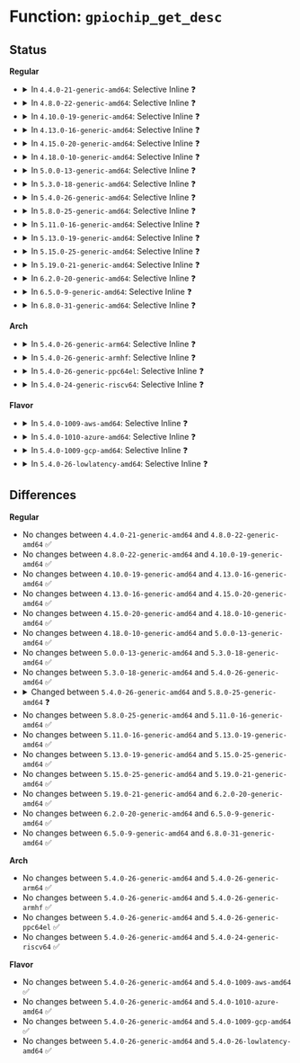 # Function: <code>gpiochip_get_desc</code>

## Status
<b>Regular</b>
<ul>
<li>
<details>
<summary>In <code>4.4.0-21-generic-amd64</code>: Selective Inline ❓</summary>

```c
struct gpio_desc * gpiochip_get_desc(struct gpio_chip * chip, u16 hwnum)
```

```json
{
  "name": "gpiochip_get_desc",
  "collision_type": "Unique Global",
  "inline_type": "Selective",
  "funcs": [
    {
      "addr": 18446744071583188666,
      "name": "gpiochip_get_desc",
      "external": true,
      "loc": "drivers/gpio/gpiolib.c:94",
      "file": "drivers/gpio/gpiolib.c",
      "inline": "not declared, inlined",
      "caller_inline": [
        "drivers/gpio/gpiolib.c:gpiochip_request_own_desc",
        "drivers/gpio/gpiolib.c:gpiod_get_index"
      ],
      "caller_func": []
    }
  ],
  "symbols": [
    {
      "addr": 18446744071583198160,
      "name": "gpiochip_get_desc",
      "section": ".text",
      "bind": "STB_GLOBAL",
      "size": 44
    }
  ]
}
```
</details>
</li>
<li>
<details>
<summary>In <code>4.8.0-22-generic-amd64</code>: Selective Inline ❓</summary>

```c
struct gpio_desc * gpiochip_get_desc(struct gpio_chip * chip, u16 hwnum)
```

```json
{
  "name": "gpiochip_get_desc",
  "collision_type": "Unique Global",
  "inline_type": "Selective",
  "funcs": [
    {
      "addr": 18446744071583505713,
      "name": "gpiochip_get_desc",
      "external": true,
      "loc": "drivers/gpio/gpiolib.c:112",
      "file": "drivers/gpio/gpiolib.c",
      "inline": "not declared, inlined",
      "caller_inline": [
        "drivers/gpio/gpiolib.c:gpiod_get_index",
        "drivers/gpio/gpiolib.c:gpiochip_lock_as_irq",
        "drivers/gpio/gpiolib.c:gpiochip_request_own_desc"
      ],
      "caller_func": []
    }
  ],
  "symbols": [
    {
      "addr": 18446744071583502112,
      "name": "gpiochip_get_desc",
      "section": ".text",
      "bind": "STB_GLOBAL",
      "size": 48
    }
  ]
}
```
</details>
</li>
<li>
<details>
<summary>In <code>4.10.0-19-generic-amd64</code>: Selective Inline ❓</summary>

```c
struct gpio_desc * gpiochip_get_desc(struct gpio_chip * chip, u16 hwnum)
```

```json
{
  "name": "gpiochip_get_desc",
  "collision_type": "Unique Global",
  "inline_type": "Selective",
  "funcs": [
    {
      "addr": 18446744071583645465,
      "name": "gpiochip_get_desc",
      "external": true,
      "loc": "drivers/gpio/gpiolib.c:115",
      "file": "drivers/gpio/gpiolib.c",
      "inline": "not declared, inlined",
      "caller_inline": [
        "drivers/gpio/gpiolib.c:gpiod_get_index",
        "drivers/gpio/gpiolib.c:gpiochip_unlock_as_irq",
        "drivers/gpio/gpiolib.c:gpiochip_lock_as_irq",
        "drivers/gpio/gpiolib.c:gpiochip_request_own_desc"
      ],
      "caller_func": [
        "drivers/gpio/gpiolib-acpi.c:acpi_gpiochip_add"
      ]
    }
  ],
  "symbols": [
    {
      "addr": 18446744071583641744,
      "name": "gpiochip_get_desc",
      "section": ".text",
      "bind": "STB_GLOBAL",
      "size": 48
    }
  ]
}
```
</details>
</li>
<li>
<details>
<summary>In <code>4.13.0-16-generic-amd64</code>: Selective Inline ❓</summary>

```c
struct gpio_desc * gpiochip_get_desc(struct gpio_chip * chip, u16 hwnum)
```

```json
{
  "name": "gpiochip_get_desc",
  "collision_type": "Unique Global",
  "inline_type": "Selective",
  "funcs": [
    {
      "addr": 18446744071583686029,
      "name": "gpiochip_get_desc",
      "external": true,
      "loc": "drivers/gpio/gpiolib.c:116",
      "file": "drivers/gpio/gpiolib.c",
      "inline": "not declared, inlined",
      "caller_inline": [
        "drivers/gpio/gpiolib.c:gpiod_get_index",
        "drivers/gpio/gpiolib.c:gpiochip_unlock_as_irq",
        "drivers/gpio/gpiolib.c:gpiochip_lock_as_irq",
        "drivers/gpio/gpiolib.c:gpiochip_request_own_desc"
      ],
      "caller_func": [
        "drivers/gpio/gpiolib-acpi.c:acpi_gpiochip_add"
      ]
    }
  ],
  "symbols": [
    {
      "addr": 18446744071583681088,
      "name": "gpiochip_get_desc",
      "section": ".text",
      "bind": "STB_GLOBAL",
      "size": 48
    }
  ]
}
```
</details>
</li>
<li>
<details>
<summary>In <code>4.15.0-20-generic-amd64</code>: Selective Inline ❓</summary>

```c
struct gpio_desc * gpiochip_get_desc(struct gpio_chip * chip, u16 hwnum)
```

```json
{
  "name": "gpiochip_get_desc",
  "collision_type": "Unique Global",
  "inline_type": "Selective",
  "funcs": [
    {
      "addr": 18446744071583942990,
      "name": "gpiochip_get_desc",
      "external": true,
      "loc": "drivers/gpio/gpiolib.c:131",
      "file": "drivers/gpio/gpiolib.c",
      "inline": "not declared, inlined",
      "caller_inline": [
        "drivers/gpio/gpiolib.c:gpiod_get_index",
        "drivers/gpio/gpiolib.c:gpiochip_unlock_as_irq",
        "drivers/gpio/gpiolib.c:gpiochip_lock_as_irq",
        "drivers/gpio/gpiolib.c:gpiochip_request_own_desc"
      ],
      "caller_func": [
        "drivers/gpio/gpiolib-acpi.c:acpi_gpiochip_add"
      ]
    }
  ],
  "symbols": [
    {
      "addr": 18446744071583936576,
      "name": "gpiochip_get_desc",
      "section": ".text",
      "bind": "STB_GLOBAL",
      "size": 48
    }
  ]
}
```
</details>
</li>
<li>
<details>
<summary>In <code>4.18.0-10-generic-amd64</code>: Selective Inline ❓</summary>

```c
struct gpio_desc * gpiochip_get_desc(struct gpio_chip * chip, u16 hwnum)
```

```json
{
  "name": "gpiochip_get_desc",
  "collision_type": "Unique Global",
  "inline_type": "Selective",
  "funcs": [
    {
      "addr": 18446744071584132357,
      "name": "gpiochip_get_desc",
      "external": true,
      "loc": "drivers/gpio/gpiolib.c:139",
      "file": "drivers/gpio/gpiolib.c",
      "inline": "not declared, inlined",
      "caller_inline": [
        "drivers/gpio/gpiolib.c:gpiod_get_index",
        "drivers/gpio/gpiolib.c:gpiochip_unlock_as_irq",
        "drivers/gpio/gpiolib.c:gpiochip_lock_as_irq",
        "drivers/gpio/gpiolib.c:gpiochip_request_own_desc"
      ],
      "caller_func": [
        "drivers/gpio/gpiolib-acpi.c:acpi_gpiochip_add"
      ]
    }
  ],
  "symbols": [
    {
      "addr": 18446744071584125712,
      "name": "gpiochip_get_desc",
      "section": ".text",
      "bind": "STB_GLOBAL",
      "size": 48
    }
  ]
}
```
</details>
</li>
<li>
<details>
<summary>In <code>5.0.0-13-generic-amd64</code>: Selective Inline ❓</summary>

```c
struct gpio_desc * gpiochip_get_desc(struct gpio_chip * chip, u16 hwnum)
```

```json
{
  "name": "gpiochip_get_desc",
  "collision_type": "Unique Global",
  "inline_type": "Selective",
  "funcs": [
    {
      "addr": 18446744071584217205,
      "name": "gpiochip_get_desc",
      "external": true,
      "loc": "drivers/gpio/gpiolib.c:140",
      "file": "drivers/gpio/gpiolib.c",
      "inline": "not declared, inlined",
      "caller_inline": [
        "drivers/gpio/gpiolib.c:gpiod_get_index",
        "drivers/gpio/gpiolib.c:gpiochip_enable_irq",
        "drivers/gpio/gpiolib.c:gpiochip_disable_irq",
        "drivers/gpio/gpiolib.c:gpiochip_unlock_as_irq",
        "drivers/gpio/gpiolib.c:gpiochip_lock_as_irq",
        "drivers/gpio/gpiolib.c:gpiochip_request_own_desc"
      ],
      "caller_func": [
        "drivers/gpio/gpiolib-acpi.c:acpi_gpiochip_add"
      ]
    }
  ],
  "symbols": [
    {
      "addr": 18446744071584210080,
      "name": "gpiochip_get_desc",
      "section": ".text",
      "bind": "STB_GLOBAL",
      "size": 48
    }
  ]
}
```
</details>
</li>
<li>
<details>
<summary>In <code>5.3.0-18-generic-amd64</code>: Selective Inline ❓</summary>

```c
struct gpio_desc * gpiochip_get_desc(struct gpio_chip * chip, u16 hwnum)
```

```json
{
  "name": "gpiochip_get_desc",
  "collision_type": "Unique Global",
  "inline_type": "Selective",
  "funcs": [
    {
      "addr": 18446744071584406037,
      "name": "gpiochip_get_desc",
      "external": true,
      "loc": "drivers/gpio/gpiolib.c:140",
      "file": "drivers/gpio/gpiolib.c",
      "inline": "not declared, inlined",
      "caller_inline": [
        "drivers/gpio/gpiolib.c:gpiod_get_index",
        "drivers/gpio/gpiolib.c:gpiochip_enable_irq",
        "drivers/gpio/gpiolib.c:gpiochip_disable_irq",
        "drivers/gpio/gpiolib.c:gpiochip_unlock_as_irq",
        "drivers/gpio/gpiolib.c:gpiochip_lock_as_irq",
        "drivers/gpio/gpiolib.c:gpiochip_request_own_desc"
      ],
      "caller_func": [
        "drivers/gpio/gpiolib-acpi.c:acpi_gpiochip_add"
      ]
    }
  ],
  "symbols": [
    {
      "addr": 18446744071584398784,
      "name": "gpiochip_get_desc",
      "section": ".text",
      "bind": "STB_GLOBAL",
      "size": 51
    }
  ]
}
```
</details>
</li>
<li>
<details>
<summary>In <code>5.4.0-26-generic-amd64</code>: Selective Inline ❓</summary>

```c
struct gpio_desc * gpiochip_get_desc(struct gpio_chip * chip, u16 hwnum)
```

```json
{
  "name": "gpiochip_get_desc",
  "collision_type": "Unique Global",
  "inline_type": "Selective",
  "funcs": [
    {
      "addr": 18446744071584541717,
      "name": "gpiochip_get_desc",
      "external": true,
      "loc": "drivers/gpio/gpiolib.c:142",
      "file": "drivers/gpio/gpiolib.c",
      "inline": "not declared, inlined",
      "caller_inline": [
        "drivers/gpio/gpiolib.c:gpiod_get_index",
        "drivers/gpio/gpiolib.c:gpiochip_enable_irq",
        "drivers/gpio/gpiolib.c:gpiochip_disable_irq",
        "drivers/gpio/gpiolib.c:gpiochip_unlock_as_irq",
        "drivers/gpio/gpiolib.c:gpiochip_lock_as_irq",
        "drivers/gpio/gpiolib.c:gpiochip_request_own_desc"
      ],
      "caller_func": [
        "drivers/gpio/gpiolib-acpi.c:acpi_gpiochip_add"
      ]
    }
  ],
  "symbols": [
    {
      "addr": 18446744071584534320,
      "name": "gpiochip_get_desc",
      "section": ".text",
      "bind": "STB_GLOBAL",
      "size": 51
    }
  ]
}
```
</details>
</li>
<li>
<details>
<summary>In <code>5.8.0-25-generic-amd64</code>: Selective Inline ❓</summary>

```c
struct gpio_desc * gpiochip_get_desc(struct gpio_chip * gc, unsigned int hwnum)
```

```json
{
  "name": "gpiochip_get_desc",
  "collision_type": "Unique Global",
  "inline_type": "Selective",
  "funcs": [
    {
      "addr": 18446744071585197525,
      "name": "gpiochip_get_desc",
      "external": true,
      "loc": "drivers/gpio/gpiolib.c:142",
      "file": "drivers/gpio/gpiolib.c",
      "inline": "not declared, inlined",
      "caller_inline": [
        "drivers/gpio/gpiolib.c:gpiod_find",
        "drivers/gpio/gpiolib.c:gpiochip_enable_irq",
        "drivers/gpio/gpiolib.c:gpiochip_disable_irq",
        "drivers/gpio/gpiolib.c:gpiochip_unlock_as_irq",
        "drivers/gpio/gpiolib.c:gpiochip_lock_as_irq",
        "drivers/gpio/gpiolib.c:gpiochip_request_own_desc",
        "drivers/gpio/gpiolib.c:gpiochip_remove",
        "drivers/gpio/gpiolib.c:gpiochip_machine_hog",
        "drivers/gpio/gpiolib.c:gpio_ioctl",
        "drivers/gpio/gpiolib.c:gpio_ioctl",
        "drivers/gpio/gpiolib.c:gpio_ioctl",
        "drivers/gpio/gpiolib.c:lineevent_create",
        "drivers/gpio/gpiolib.c:linehandle_create"
      ],
      "caller_func": []
    }
  ],
  "symbols": [
    {
      "addr": 18446744071585186496,
      "name": "gpiochip_get_desc",
      "section": ".text",
      "bind": "STB_GLOBAL",
      "size": 46
    }
  ]
}
```
</details>
</li>
<li>
<details>
<summary>In <code>5.11.0-16-generic-amd64</code>: Selective Inline ❓</summary>

```c
struct gpio_desc * gpiochip_get_desc(struct gpio_chip * gc, unsigned int hwnum)
```

```json
{
  "name": "gpiochip_get_desc",
  "collision_type": "Unique Global",
  "inline_type": "Selective",
  "funcs": [
    {
      "addr": 18446744071585358360,
      "name": "gpiochip_get_desc",
      "external": true,
      "loc": "drivers/gpio/gpiolib.c:139",
      "file": "drivers/gpio/gpiolib.c",
      "inline": "not declared, inlined",
      "caller_inline": [
        "drivers/gpio/gpiolib.c:gpiod_find",
        "drivers/gpio/gpiolib.c:gpiochip_enable_irq",
        "drivers/gpio/gpiolib.c:gpiochip_disable_irq",
        "drivers/gpio/gpiolib.c:gpiochip_unlock_as_irq",
        "drivers/gpio/gpiolib.c:gpiochip_lock_as_irq",
        "drivers/gpio/gpiolib.c:gpiochip_request_own_desc",
        "drivers/gpio/gpiolib.c:gpiochip_remove",
        "drivers/gpio/gpiolib.c:gpiochip_machine_hog"
      ],
      "caller_func": [
        "drivers/gpio/gpiolib-cdev.c:lineinfo_get",
        "drivers/gpio/gpiolib-cdev.c:linereq_create"
      ]
    }
  ],
  "symbols": [
    {
      "addr": 18446744071585345888,
      "name": "gpiochip_get_desc",
      "section": ".text",
      "bind": "STB_GLOBAL",
      "size": 50
    }
  ]
}
```
</details>
</li>
<li>
<details>
<summary>In <code>5.13.0-19-generic-amd64</code>: Selective Inline ❓</summary>

```c
struct gpio_desc * gpiochip_get_desc(struct gpio_chip * gc, unsigned int hwnum)
```

```json
{
  "name": "gpiochip_get_desc",
  "collision_type": "Unique Global",
  "inline_type": "Selective",
  "funcs": [
    {
      "addr": 18446744071585249990,
      "name": "gpiochip_get_desc",
      "external": true,
      "loc": "drivers/gpio/gpiolib.c:141",
      "file": "drivers/gpio/gpiolib.c",
      "inline": "not declared, inlined",
      "caller_inline": [
        "drivers/gpio/gpiolib.c:gpiod_get_index",
        "drivers/gpio/gpiolib.c:gpiochip_enable_irq",
        "drivers/gpio/gpiolib.c:gpiochip_disable_irq",
        "drivers/gpio/gpiolib.c:gpiochip_unlock_as_irq",
        "drivers/gpio/gpiolib.c:gpiochip_lock_as_irq",
        "drivers/gpio/gpiolib.c:gpiochip_request_own_desc",
        "drivers/gpio/gpiolib.c:gpiochip_remove",
        "drivers/gpio/gpiolib.c:gpiochip_machine_hog"
      ],
      "caller_func": [
        "drivers/gpio/gpiolib-cdev.c:lineinfo_get",
        "drivers/gpio/gpiolib-cdev.c:linereq_create",
        "drivers/gpio/gpiolib-acpi.c:acpi_gpiochip_scan_gpios"
      ]
    }
  ],
  "symbols": [
    {
      "addr": 18446744071585230400,
      "name": "gpiochip_get_desc",
      "section": ".text",
      "bind": "STB_GLOBAL",
      "size": 50
    }
  ]
}
```
</details>
</li>
<li>
<details>
<summary>In <code>5.15.0-25-generic-amd64</code>: Selective Inline ❓</summary>

```c
struct gpio_desc * gpiochip_get_desc(struct gpio_chip * gc, unsigned int hwnum)
```

```json
{
  "name": "gpiochip_get_desc",
  "collision_type": "Unique Global",
  "inline_type": "Selective",
  "funcs": [
    {
      "addr": 18446744071585705942,
      "name": "gpiochip_get_desc",
      "external": true,
      "loc": "drivers/gpio/gpiolib.c:141",
      "file": "drivers/gpio/gpiolib.c",
      "inline": "not declared, inlined",
      "caller_inline": [
        "drivers/gpio/gpiolib.c:gpiod_get_index",
        "drivers/gpio/gpiolib.c:gpiochip_enable_irq",
        "drivers/gpio/gpiolib.c:gpiochip_disable_irq",
        "drivers/gpio/gpiolib.c:gpiochip_unlock_as_irq",
        "drivers/gpio/gpiolib.c:gpiochip_lock_as_irq",
        "drivers/gpio/gpiolib.c:gpiochip_request_own_desc",
        "drivers/gpio/gpiolib.c:gpiochip_remove",
        "drivers/gpio/gpiolib.c:gpiochip_machine_hog"
      ],
      "caller_func": [
        "drivers/gpio/gpiolib-cdev.c:lineinfo_get",
        "drivers/gpio/gpiolib-cdev.c:linereq_create",
        "drivers/gpio/gpiolib-acpi.c:acpi_gpiochip_scan_gpios",
        "drivers/gpio/gpiolib-acpi.c:acpi_get_and_request_gpiod"
      ]
    }
  ],
  "symbols": [
    {
      "addr": 18446744071585685696,
      "name": "gpiochip_get_desc",
      "section": ".text",
      "bind": "STB_GLOBAL",
      "size": 50
    }
  ]
}
```
</details>
</li>
<li>
<details>
<summary>In <code>5.19.0-21-generic-amd64</code>: Selective Inline ❓</summary>

```c
struct gpio_desc * gpiochip_get_desc(struct gpio_chip * gc, unsigned int hwnum)
```

```json
{
  "name": "gpiochip_get_desc",
  "collision_type": "Unique Global",
  "inline_type": "Selective",
  "funcs": [
    {
      "addr": 18446744071586860196,
      "name": "gpiochip_get_desc",
      "external": true,
      "loc": "drivers/gpio/gpiolib.c:141",
      "file": "drivers/gpio/gpiolib.c",
      "inline": "not declared, inlined",
      "caller_inline": [
        "drivers/gpio/gpiolib.c:gpiolib_seq_show",
        "drivers/gpio/gpiolib.c:gpiochip_free_hogs",
        "drivers/gpio/gpiolib.c:gpiod_get_index",
        "drivers/gpio/gpiolib.c:gpiochip_enable_irq",
        "drivers/gpio/gpiolib.c:gpiochip_disable_irq",
        "drivers/gpio/gpiolib.c:gpiochip_unlock_as_irq",
        "drivers/gpio/gpiolib.c:gpiochip_lock_as_irq",
        "drivers/gpio/gpiolib.c:gpiochip_request_own_desc",
        "drivers/gpio/gpiolib.c:gpiochip_remove",
        "drivers/gpio/gpiolib.c:gpiochip_machine_hog",
        "drivers/gpio/gpiolib.c:gpio_name_to_desc"
      ],
      "caller_func": [
        "drivers/gpio/gpiolib-cdev.c:lineinfo_get",
        "drivers/gpio/gpiolib-cdev.c:lineinfo_get_v1",
        "drivers/gpio/gpiolib-cdev.c:lineevent_create",
        "drivers/gpio/gpiolib-cdev.c:linereq_create",
        "drivers/gpio/gpiolib-cdev.c:linehandle_create",
        "drivers/gpio/gpiolib-sysfs.c:gpiochip_sysfs_unregister",
        "drivers/gpio/gpiolib-acpi.c:acpi_gpiochip_scan_gpios",
        "drivers/gpio/gpiolib-acpi.c:acpi_get_gpiod"
      ]
    }
  ],
  "symbols": [
    {
      "addr": 18446744071586851232,
      "name": "gpiochip_get_desc",
      "section": ".text",
      "bind": "STB_GLOBAL",
      "size": 62
    }
  ]
}
```
</details>
</li>
<li>
<details>
<summary>In <code>6.2.0-20-generic-amd64</code>: Selective Inline ❓</summary>

```c
struct gpio_desc * gpiochip_get_desc(struct gpio_chip * gc, unsigned int hwnum)
```

```json
{
  "name": "gpiochip_get_desc",
  "collision_type": "Unique Global",
  "inline_type": "Selective",
  "funcs": [
    {
      "addr": 18446744071588003163,
      "name": "gpiochip_get_desc",
      "external": true,
      "loc": "drivers/gpio/gpiolib.c:142",
      "file": "drivers/gpio/gpiolib.c",
      "inline": "not declared, inlined",
      "caller_inline": [
        "drivers/gpio/gpiolib.c:gpiochip_free_hogs",
        "drivers/gpio/gpiolib.c:gpiod_find_and_request",
        "drivers/gpio/gpiolib.c:gpiochip_enable_irq",
        "drivers/gpio/gpiolib.c:gpiochip_disable_irq",
        "drivers/gpio/gpiolib.c:gpiochip_unlock_as_irq",
        "drivers/gpio/gpiolib.c:gpiochip_lock_as_irq",
        "drivers/gpio/gpiolib.c:gpiochip_request_own_desc",
        "drivers/gpio/gpiolib.c:gpiochip_remove",
        "drivers/gpio/gpiolib.c:gpiochip_machine_hog",
        "drivers/gpio/gpiolib.c:gpio_name_to_desc"
      ],
      "caller_func": [
        "drivers/gpio/gpiolib-cdev.c:lineinfo_get",
        "drivers/gpio/gpiolib-cdev.c:lineinfo_get_v1",
        "drivers/gpio/gpiolib-cdev.c:lineevent_create",
        "drivers/gpio/gpiolib-cdev.c:linereq_create",
        "drivers/gpio/gpiolib-cdev.c:linehandle_create",
        "drivers/gpio/gpiolib-sysfs.c:gpiochip_sysfs_unregister",
        "drivers/gpio/gpiolib-acpi.c:acpi_gpiochip_scan_gpios",
        "drivers/gpio/gpiolib-acpi.c:acpi_get_gpiod",
        "drivers/gpio/gpiolib-swnode.c:swnode_find_gpio"
      ]
    }
  ],
  "symbols": [
    {
      "addr": 18446744071587994720,
      "name": "gpiochip_get_desc",
      "section": ".text",
      "bind": "STB_GLOBAL",
      "size": 62
    }
  ]
}
```
</details>
</li>
<li>
<details>
<summary>In <code>6.5.0-9-generic-amd64</code>: Selective Inline ❓</summary>

```c
struct gpio_desc * gpiochip_get_desc(struct gpio_chip * gc, unsigned int hwnum)
```

```json
{
  "name": "gpiochip_get_desc",
  "collision_type": "Unique Global",
  "inline_type": "Selective",
  "funcs": [
    {
      "addr": 18446744071588278859,
      "name": "gpiochip_get_desc",
      "external": true,
      "loc": "drivers/gpio/gpiolib.c:159",
      "file": "drivers/gpio/gpiolib.c",
      "inline": "not declared, inlined",
      "caller_inline": [
        "drivers/gpio/gpiolib.c:gpiochip_free_hogs",
        "drivers/gpio/gpiolib.c:gpiod_find_and_request",
        "drivers/gpio/gpiolib.c:gpiochip_enable_irq",
        "drivers/gpio/gpiolib.c:gpiochip_disable_irq",
        "drivers/gpio/gpiolib.c:gpiochip_unlock_as_irq",
        "drivers/gpio/gpiolib.c:gpiochip_lock_as_irq",
        "drivers/gpio/gpiolib.c:gpiochip_request_own_desc",
        "drivers/gpio/gpiolib.c:gpiochip_remove",
        "drivers/gpio/gpiolib.c:gpiochip_machine_hog",
        "drivers/gpio/gpiolib.c:gpio_name_to_desc"
      ],
      "caller_func": [
        "drivers/gpio/gpiolib-cdev.c:lineinfo_get",
        "drivers/gpio/gpiolib-cdev.c:lineinfo_get_v1",
        "drivers/gpio/gpiolib-cdev.c:lineevent_create",
        "drivers/gpio/gpiolib-cdev.c:linereq_create",
        "drivers/gpio/gpiolib-cdev.c:linehandle_create",
        "drivers/gpio/gpiolib-sysfs.c:gpiochip_sysfs_unregister",
        "drivers/gpio/gpiolib-acpi.c:acpi_gpiochip_scan_gpios",
        "drivers/gpio/gpiolib-acpi.c:acpi_get_gpiod",
        "drivers/gpio/gpiolib-swnode.c:swnode_find_gpio"
      ]
    }
  ],
  "symbols": [
    {
      "addr": 18446744071588269392,
      "name": "gpiochip_get_desc",
      "section": ".text",
      "bind": "STB_GLOBAL",
      "size": 62
    }
  ]
}
```
</details>
</li>
<li>
<details>
<summary>In <code>6.8.0-31-generic-amd64</code>: Selective Inline ❓</summary>

```c
struct gpio_desc * gpiochip_get_desc(struct gpio_chip * gc, unsigned int hwnum)
```

```json
{
  "name": "gpiochip_get_desc",
  "collision_type": "Unique Global",
  "inline_type": "Selective",
  "funcs": [
    {
      "addr": 18446744071588570638,
      "name": "gpiochip_get_desc",
      "external": true,
      "loc": "drivers/gpio/gpiolib.c:138",
      "file": "drivers/gpio/gpiolib.c",
      "inline": "not declared, inlined",
      "caller_inline": [
        "drivers/gpio/gpiolib.c:gpiochip_free_hogs",
        "drivers/gpio/gpiolib.c:gpiochip_enable_irq",
        "drivers/gpio/gpiolib.c:gpiochip_disable_irq",
        "drivers/gpio/gpiolib.c:gpiochip_unlock_as_irq",
        "drivers/gpio/gpiolib.c:gpiochip_lock_as_irq",
        "drivers/gpio/gpiolib.c:gpiochip_request_own_desc",
        "drivers/gpio/gpiolib.c:gpiochip_dup_line_label",
        "drivers/gpio/gpiolib.c:gpiochip_machine_hog",
        "drivers/gpio/gpiolib.c:gpio_name_to_desc"
      ],
      "caller_func": [
        "drivers/gpio/gpiolib-cdev.c:lineinfo_get",
        "drivers/gpio/gpiolib-cdev.c:lineinfo_get_v1",
        "drivers/gpio/gpiolib-cdev.c:lineevent_create",
        "drivers/gpio/gpiolib-cdev.c:linereq_create",
        "drivers/gpio/gpiolib-cdev.c:linehandle_create",
        "drivers/gpio/gpiolib-sysfs.c:gpiochip_sysfs_unregister",
        "drivers/gpio/gpiolib-acpi.c:acpi_gpiochip_scan_gpios"
      ]
    }
  ],
  "symbols": [
    {
      "addr": 18446744071588561632,
      "name": "gpiochip_get_desc",
      "section": ".text",
      "bind": "STB_GLOBAL",
      "size": 89
    }
  ]
}
```
</details>
</li>
</ul>
<b>Arch</b>
<ul>
<li>
<details>
<summary>In <code>5.4.0-26-generic-arm64</code>: Selective Inline ❓</summary>

```c
struct gpio_desc * gpiochip_get_desc(struct gpio_chip * chip, u16 hwnum)
```

```json
{
  "name": "gpiochip_get_desc",
  "collision_type": "Unique Global",
  "inline_type": "Selective",
  "funcs": [
    {
      "addr": 18446603336496728556,
      "name": "gpiochip_get_desc",
      "external": true,
      "loc": "drivers/gpio/gpiolib.c:142",
      "file": "drivers/gpio/gpiolib.c",
      "inline": "not declared, inlined",
      "caller_inline": [
        "drivers/gpio/gpiolib.c:gpiod_get_index",
        "drivers/gpio/gpiolib.c:gpiochip_enable_irq",
        "drivers/gpio/gpiolib.c:gpiochip_disable_irq",
        "drivers/gpio/gpiolib.c:gpiochip_unlock_as_irq",
        "drivers/gpio/gpiolib.c:gpiochip_lock_as_irq",
        "drivers/gpio/gpiolib.c:gpiochip_request_own_desc"
      ],
      "caller_func": [
        "drivers/gpio/gpiolib-acpi.c:acpi_gpiochip_add"
      ]
    }
  ],
  "symbols": [
    {
      "addr": 18446603336496719392,
      "name": "gpiochip_get_desc",
      "section": ".text",
      "bind": "STB_GLOBAL",
      "size": 84
    }
  ]
}
```
</details>
</li>
<li>
<details>
<summary>In <code>5.4.0-26-generic-armhf</code>: Selective Inline ❓</summary>

```c
struct gpio_desc * gpiochip_get_desc(struct gpio_chip * chip, u16 hwnum)
```

```json
{
  "name": "gpiochip_get_desc",
  "collision_type": "Unique Global",
  "inline_type": "Selective",
  "funcs": [
    {
      "addr": 3230018884,
      "name": "gpiochip_get_desc",
      "external": true,
      "loc": "drivers/gpio/gpiolib.c:142",
      "file": "drivers/gpio/gpiolib.c",
      "inline": "not declared, inlined",
      "caller_inline": [
        "drivers/gpio/gpiolib.c:gpiod_get_index",
        "drivers/gpio/gpiolib.c:gpiochip_enable_irq",
        "drivers/gpio/gpiolib.c:gpiochip_disable_irq",
        "drivers/gpio/gpiolib.c:gpiochip_unlock_as_irq",
        "drivers/gpio/gpiolib.c:gpiochip_lock_as_irq",
        "drivers/gpio/gpiolib.c:gpiochip_request_own_desc",
        "drivers/gpio/gpiolib.c:gpiochip_machine_hog"
      ],
      "caller_func": []
    }
  ],
  "symbols": [
    {
      "addr": 3230010500,
      "name": "gpiochip_get_desc",
      "section": ".text",
      "bind": "STB_GLOBAL",
      "size": 52
    }
  ]
}
```
</details>
</li>
<li>
<details>
<summary>In <code>5.4.0-26-generic-ppc64el</code>: Selective Inline ❓</summary>

```c
struct gpio_desc * gpiochip_get_desc(struct gpio_chip * chip, u16 hwnum)
```

```json
{
  "name": "gpiochip_get_desc",
  "collision_type": "Unique Global",
  "inline_type": "Selective",
  "funcs": [
    {
      "addr": 13835058055290819876,
      "name": "gpiochip_get_desc",
      "external": true,
      "loc": "drivers/gpio/gpiolib.c:142",
      "file": "drivers/gpio/gpiolib.c",
      "inline": "not declared, inlined",
      "caller_inline": [
        "drivers/gpio/gpiolib.c:gpiod_get_index",
        "drivers/gpio/gpiolib.c:gpiochip_enable_irq",
        "drivers/gpio/gpiolib.c:gpiochip_disable_irq",
        "drivers/gpio/gpiolib.c:gpiochip_unlock_as_irq",
        "drivers/gpio/gpiolib.c:gpiochip_lock_as_irq",
        "drivers/gpio/gpiolib.c:gpiochip_request_own_desc",
        "drivers/gpio/gpiolib.c:gpiochip_machine_hog"
      ],
      "caller_func": []
    }
  ],
  "symbols": [
    {
      "addr": 13835058055290809216,
      "name": "gpiochip_get_desc",
      "section": ".text",
      "bind": "STB_GLOBAL",
      "size": 56
    }
  ]
}
```
</details>
</li>
<li>
<details>
<summary>In <code>5.4.0-24-generic-riscv64</code>: Selective Inline ❓</summary>

```c
struct gpio_desc * gpiochip_get_desc(struct gpio_chip * chip, u16 hwnum)
```

```json
{
  "name": "gpiochip_get_desc",
  "collision_type": "Unique Global",
  "inline_type": "Selective",
  "funcs": [
    {
      "addr": 18446743936275485096,
      "name": "gpiochip_get_desc",
      "external": true,
      "loc": "drivers/gpio/gpiolib.c:142",
      "file": "drivers/gpio/gpiolib.c",
      "inline": "not declared, inlined",
      "caller_inline": [
        "drivers/gpio/gpiolib.c:gpiod_get_index",
        "drivers/gpio/gpiolib.c:gpiochip_enable_irq",
        "drivers/gpio/gpiolib.c:gpiochip_disable_irq",
        "drivers/gpio/gpiolib.c:gpiochip_unlock_as_irq",
        "drivers/gpio/gpiolib.c:gpiochip_lock_as_irq",
        "drivers/gpio/gpiolib.c:gpiochip_request_own_desc",
        "drivers/gpio/gpiolib.c:gpiochip_machine_hog"
      ],
      "caller_func": []
    }
  ],
  "symbols": [
    {
      "addr": 18446743936275478428,
      "name": "gpiochip_get_desc",
      "section": ".text",
      "bind": "STB_GLOBAL",
      "size": 60
    }
  ]
}
```
</details>
</li>
</ul>
<b>Flavor</b>
<ul>
<li>
<details>
<summary>In <code>5.4.0-1009-aws-amd64</code>: Selective Inline ❓</summary>

```c
struct gpio_desc * gpiochip_get_desc(struct gpio_chip * chip, u16 hwnum)
```

```json
{
  "name": "gpiochip_get_desc",
  "collision_type": "Unique Global",
  "inline_type": "Selective",
  "funcs": [
    {
      "addr": 18446744071584498645,
      "name": "gpiochip_get_desc",
      "external": true,
      "loc": "drivers/gpio/gpiolib.c:142",
      "file": "drivers/gpio/gpiolib.c",
      "inline": "not declared, inlined",
      "caller_inline": [
        "drivers/gpio/gpiolib.c:gpiod_get_index",
        "drivers/gpio/gpiolib.c:gpiochip_enable_irq",
        "drivers/gpio/gpiolib.c:gpiochip_disable_irq",
        "drivers/gpio/gpiolib.c:gpiochip_unlock_as_irq",
        "drivers/gpio/gpiolib.c:gpiochip_lock_as_irq",
        "drivers/gpio/gpiolib.c:gpiochip_request_own_desc"
      ],
      "caller_func": [
        "drivers/gpio/gpiolib-acpi.c:acpi_gpiochip_add"
      ]
    }
  ],
  "symbols": [
    {
      "addr": 18446744071584491248,
      "name": "gpiochip_get_desc",
      "section": ".text",
      "bind": "STB_GLOBAL",
      "size": 51
    }
  ]
}
```
</details>
</li>
<li>
<details>
<summary>In <code>5.4.0-1010-azure-amd64</code>: Selective Inline ❓</summary>

```c
struct gpio_desc * gpiochip_get_desc(struct gpio_chip * chip, u16 hwnum)
```

```json
{
  "name": "gpiochip_get_desc",
  "collision_type": "Unique Global",
  "inline_type": "Selective",
  "funcs": [
    {
      "addr": 18446744071584436773,
      "name": "gpiochip_get_desc",
      "external": true,
      "loc": "drivers/gpio/gpiolib.c:142",
      "file": "drivers/gpio/gpiolib.c",
      "inline": "not declared, inlined",
      "caller_inline": [
        "drivers/gpio/gpiolib.c:gpiod_get_index",
        "drivers/gpio/gpiolib.c:gpiochip_enable_irq",
        "drivers/gpio/gpiolib.c:gpiochip_disable_irq",
        "drivers/gpio/gpiolib.c:gpiochip_unlock_as_irq",
        "drivers/gpio/gpiolib.c:gpiochip_lock_as_irq",
        "drivers/gpio/gpiolib.c:gpiochip_request_own_desc"
      ],
      "caller_func": [
        "drivers/gpio/gpiolib-acpi.c:acpi_gpiochip_add"
      ]
    }
  ],
  "symbols": [
    {
      "addr": 18446744071584429376,
      "name": "gpiochip_get_desc",
      "section": ".text",
      "bind": "STB_GLOBAL",
      "size": 51
    }
  ]
}
```
</details>
</li>
<li>
<details>
<summary>In <code>5.4.0-1009-gcp-amd64</code>: Selective Inline ❓</summary>

```c
struct gpio_desc * gpiochip_get_desc(struct gpio_chip * chip, u16 hwnum)
```

```json
{
  "name": "gpiochip_get_desc",
  "collision_type": "Unique Global",
  "inline_type": "Selective",
  "funcs": [
    {
      "addr": 18446744071584493381,
      "name": "gpiochip_get_desc",
      "external": true,
      "loc": "drivers/gpio/gpiolib.c:142",
      "file": "drivers/gpio/gpiolib.c",
      "inline": "not declared, inlined",
      "caller_inline": [
        "drivers/gpio/gpiolib.c:gpiod_get_index",
        "drivers/gpio/gpiolib.c:gpiochip_enable_irq",
        "drivers/gpio/gpiolib.c:gpiochip_disable_irq",
        "drivers/gpio/gpiolib.c:gpiochip_unlock_as_irq",
        "drivers/gpio/gpiolib.c:gpiochip_lock_as_irq",
        "drivers/gpio/gpiolib.c:gpiochip_request_own_desc"
      ],
      "caller_func": [
        "drivers/gpio/gpiolib-acpi.c:acpi_gpiochip_add"
      ]
    }
  ],
  "symbols": [
    {
      "addr": 18446744071584485984,
      "name": "gpiochip_get_desc",
      "section": ".text",
      "bind": "STB_GLOBAL",
      "size": 51
    }
  ]
}
```
</details>
</li>
<li>
<details>
<summary>In <code>5.4.0-26-lowlatency-amd64</code>: Selective Inline ❓</summary>

```c
struct gpio_desc * gpiochip_get_desc(struct gpio_chip * chip, u16 hwnum)
```

```json
{
  "name": "gpiochip_get_desc",
  "collision_type": "Unique Global",
  "inline_type": "Selective",
  "funcs": [
    {
      "addr": 18446744071584599653,
      "name": "gpiochip_get_desc",
      "external": true,
      "loc": "drivers/gpio/gpiolib.c:142",
      "file": "drivers/gpio/gpiolib.c",
      "inline": "not declared, inlined",
      "caller_inline": [
        "drivers/gpio/gpiolib.c:gpiod_get_index",
        "drivers/gpio/gpiolib.c:gpiochip_enable_irq",
        "drivers/gpio/gpiolib.c:gpiochip_disable_irq",
        "drivers/gpio/gpiolib.c:gpiochip_unlock_as_irq",
        "drivers/gpio/gpiolib.c:gpiochip_lock_as_irq",
        "drivers/gpio/gpiolib.c:gpiochip_request_own_desc"
      ],
      "caller_func": [
        "drivers/gpio/gpiolib-acpi.c:acpi_gpiochip_add"
      ]
    }
  ],
  "symbols": [
    {
      "addr": 18446744071584592208,
      "name": "gpiochip_get_desc",
      "section": ".text",
      "bind": "STB_GLOBAL",
      "size": 51
    }
  ]
}
```
</details>
</li>
</ul>

## Differences
<b>Regular</b>
<ul>
<li>
No changes between <code>4.4.0-21-generic-amd64</code> and <code>4.8.0-22-generic-amd64</code> ✅
</li>
<li>
No changes between <code>4.8.0-22-generic-amd64</code> and <code>4.10.0-19-generic-amd64</code> ✅
</li>
<li>
No changes between <code>4.10.0-19-generic-amd64</code> and <code>4.13.0-16-generic-amd64</code> ✅
</li>
<li>
No changes between <code>4.13.0-16-generic-amd64</code> and <code>4.15.0-20-generic-amd64</code> ✅
</li>
<li>
No changes between <code>4.15.0-20-generic-amd64</code> and <code>4.18.0-10-generic-amd64</code> ✅
</li>
<li>
No changes between <code>4.18.0-10-generic-amd64</code> and <code>5.0.0-13-generic-amd64</code> ✅
</li>
<li>
No changes between <code>5.0.0-13-generic-amd64</code> and <code>5.3.0-18-generic-amd64</code> ✅
</li>
<li>
No changes between <code>5.3.0-18-generic-amd64</code> and <code>5.4.0-26-generic-amd64</code> ✅
</li>
<li>
<details>
<summary>Changed between <code>5.4.0-26-generic-amd64</code> and <code>5.8.0-25-generic-amd64</code> ❓</summary>
<ul>
<li>
<b>Param added. </b>
<code>struct gpio_chip * gc</code>
</li>
<li>
<b>Param removed. </b>
<code>struct gpio_chip * chip</code>
</li>
<li>
<b>Param type changed. </b>
<code>u16 hwnum</code> ➡️ <code>unsigned int hwnum</code>
</li>
</ul>
</details>
</li>
<li>
No changes between <code>5.8.0-25-generic-amd64</code> and <code>5.11.0-16-generic-amd64</code> ✅
</li>
<li>
No changes between <code>5.11.0-16-generic-amd64</code> and <code>5.13.0-19-generic-amd64</code> ✅
</li>
<li>
No changes between <code>5.13.0-19-generic-amd64</code> and <code>5.15.0-25-generic-amd64</code> ✅
</li>
<li>
No changes between <code>5.15.0-25-generic-amd64</code> and <code>5.19.0-21-generic-amd64</code> ✅
</li>
<li>
No changes between <code>5.19.0-21-generic-amd64</code> and <code>6.2.0-20-generic-amd64</code> ✅
</li>
<li>
No changes between <code>6.2.0-20-generic-amd64</code> and <code>6.5.0-9-generic-amd64</code> ✅
</li>
<li>
No changes between <code>6.5.0-9-generic-amd64</code> and <code>6.8.0-31-generic-amd64</code> ✅
</li>
</ul>
<b>Arch</b>
<ul>
<li>
No changes between <code>5.4.0-26-generic-amd64</code> and <code>5.4.0-26-generic-arm64</code> ✅
</li>
<li>
No changes between <code>5.4.0-26-generic-amd64</code> and <code>5.4.0-26-generic-armhf</code> ✅
</li>
<li>
No changes between <code>5.4.0-26-generic-amd64</code> and <code>5.4.0-26-generic-ppc64el</code> ✅
</li>
<li>
No changes between <code>5.4.0-26-generic-amd64</code> and <code>5.4.0-24-generic-riscv64</code> ✅
</li>
</ul>
<b>Flavor</b>
<ul>
<li>
No changes between <code>5.4.0-26-generic-amd64</code> and <code>5.4.0-1009-aws-amd64</code> ✅
</li>
<li>
No changes between <code>5.4.0-26-generic-amd64</code> and <code>5.4.0-1010-azure-amd64</code> ✅
</li>
<li>
No changes between <code>5.4.0-26-generic-amd64</code> and <code>5.4.0-1009-gcp-amd64</code> ✅
</li>
<li>
No changes between <code>5.4.0-26-generic-amd64</code> and <code>5.4.0-26-lowlatency-amd64</code> ✅
</li>
</ul>
